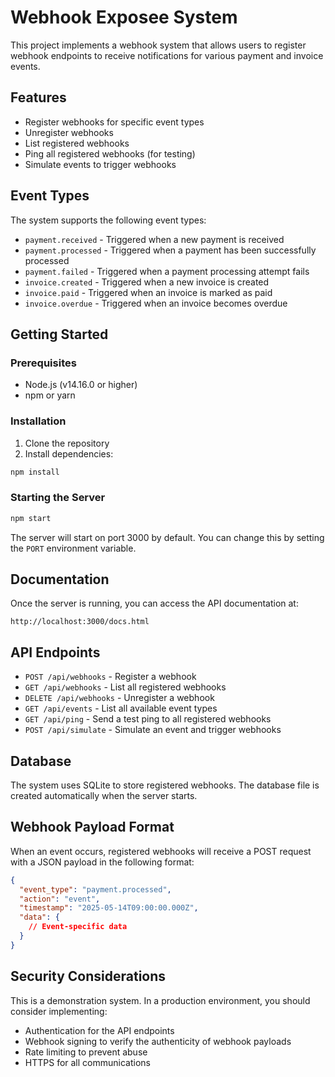 # Webhook Exposee System

This project implements a webhook system that allows users to register webhook endpoints to receive notifications for various payment and invoice events.

## Features

- Register webhooks for specific event types
- Unregister webhooks
- List registered webhooks
- Ping all registered webhooks (for testing)
- Simulate events to trigger webhooks

## Event Types

The system supports the following event types:

- `payment.received` - Triggered when a new payment is received
- `payment.processed` - Triggered when a payment has been successfully processed
- `payment.failed` - Triggered when a payment processing attempt fails
- `invoice.created` - Triggered when a new invoice is created
- `invoice.paid` - Triggered when an invoice is marked as paid
- `invoice.overdue` - Triggered when an invoice becomes overdue

## Getting Started

### Prerequisites

- Node.js (v14.16.0 or higher)
- npm or yarn

### Installation

1. Clone the repository
2. Install dependencies:

```bash
npm install
```

### Starting the Server

```bash
npm start
```

The server will start on port 3000 by default. You can change this by setting the `PORT` environment variable.

## Documentation

Once the server is running, you can access the API documentation at:

```
http://localhost:3000/docs.html
```

## API Endpoints

- `POST /api/webhooks` - Register a webhook
- `GET /api/webhooks` - List all registered webhooks
- `DELETE /api/webhooks` - Unregister a webhook
- `GET /api/events` - List all available event types
- `GET /api/ping` - Send a test ping to all registered webhooks
- `POST /api/simulate` - Simulate an event and trigger webhooks

## Database

The system uses SQLite to store registered webhooks. The database file is created automatically when the server starts.

## Webhook Payload Format

When an event occurs, registered webhooks will receive a POST request with a JSON payload in the following format:

```json
{
  "event_type": "payment.processed",
  "action": "event",
  "timestamp": "2025-05-14T09:00:00.000Z",
  "data": {
    // Event-specific data
  }
}
```

## Security Considerations

This is a demonstration system. In a production environment, you should consider implementing:

- Authentication for the API endpoints
- Webhook signing to verify the authenticity of webhook payloads
- Rate limiting to prevent abuse
- HTTPS for all communications